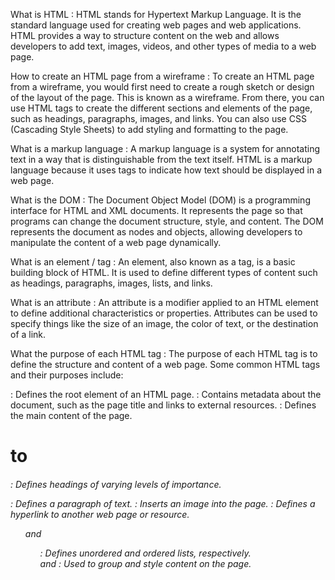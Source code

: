 What is HTML :
HTML stands for Hypertext Markup Language. It is the standard language used for creating web pages and web applications. HTML provides a way to structure content on the web and allows developers to add text, images, videos, and other types of media to a web page.

How to create an HTML page from a wireframe :
To create an HTML page from a wireframe, you would first need to create a rough sketch or design of the layout of the page. This is known as a wireframe. From there, you can use HTML tags to create the different sections and elements of the page, such as headings, paragraphs, images, and links. You can also use CSS (Cascading Style Sheets) to add styling and formatting to the page.

What is a markup language :
A markup language is a system for annotating text in a way that is distinguishable from the text itself. HTML is a markup language because it uses tags to indicate how text should be displayed in a web page.

What is the DOM :
The Document Object Model (DOM) is a programming interface for HTML and XML documents. It represents the page so that programs can change the document structure, style, and content. The DOM represents the document as nodes and objects, allowing developers to manipulate the content of a web page dynamically.

What is an element / tag :
An element, also known as a tag, is a basic building block of HTML. It is used to define different types of content such as headings, paragraphs, images, lists, and links.

What is an attribute :
An attribute is a modifier applied to an HTML element to define additional characteristics or properties. Attributes can be used to specify things like the size of an image, the color of text, or the destination of a link.

What the purpose of each HTML tag :
The purpose of each HTML tag is to define the structure and content of a web page. Some common HTML tags and their purposes include:

<html>: Defines the root element of an HTML page.
<head>: Contains metadata about the document, such as the page title and links to external resources.
<body>: Defines the main content of the page.
<h1> to <h6>: Defines headings of varying levels of importance.
<p>: Defines a paragraph of text.
<img>: Inserts an image into the page.
<a>: Defines a hyperlink to another web page or resource.
<ul> and <ol>: Defines unordered and ordered lists, respectively.
<div> and <span>: Used to group and style content on the page.
